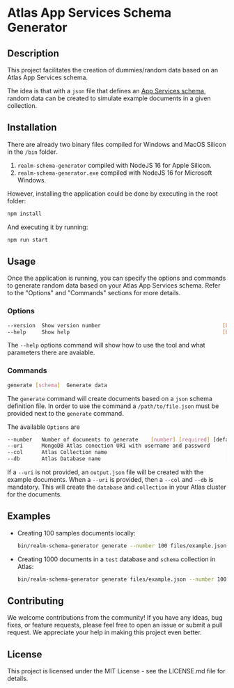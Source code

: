 # Atlas App Services Schema Generator

## Description

This project facilitates the creation of dummies/random data based on an Atlas App Services schema. 

The idea is that with a `json` file that defines an [App Services schema](https://www.mongodb.com/docs/atlas/app-services/schemas/), random data can be created to simulate example documents in a given collection. 

## Installation

There are already two binary files compiled for Windows and MacOS Silicon in the `/bin` folder. 

1. `realm-schema-generator` compiled with NodeJS 16 for Apple Silicon. 
2. `realm-schema-generator.exe` compiled with NodeJS 16 for Microsoft Windows. 

However, installing the application could be done by executing in the root folder:

```bash
npm install 
```

And executing it by running: 

```bash
npm run start
```

## Usage

Once the application is running, you can specify the options and commands to generate random data based on your Atlas App Services schema. Refer to the "Options" and "Commands" sections for more details.

### Options

```bash
--version  Show version number                                       [boolean]
--help     Show help                                                 [boolean]
```

The `--help` options command will show how to use the tool and what parameters there are avaiable.

### Commands

```bash
generate [schema]  Generate data
```

The `generate` command will create documents based on a `json` schema definition file. In order to use the command a `/path/to/file.json` must be provided next to the `generate` command. 

The available `Options` are 

```bash
--number   Number of documents to generate    [number] [required] [default: 1]
--uri      MongoDB Atlas conection URI with username and password     [string]
--col      Atlas Collection name                                      [string]
--db       Atlas Database name                                        [string]
```

If a `--uri` is not provided, an `output.json` file will be created with the example documents. When a `--uri` is provided, then a `--col` and `--db` is mandatory. This will create the `database` and `collection` in your Atlas cluster for the documents. 

## Examples

* Creating 100 samples documents locally: 
  ```bash
  bin/realm-schema-generator generate --number 100 files/example.json
  ```

* Creating 1000 documents in a `test` database and `schema` collection in Atlas:
  ```bash
  bin/realm-schema-generator generate files/example.json --number 100 --uri mongodb+srv://<user>:<password>@<cluster>.mongodb.net --db test --col schema 
  ```

## Contributing

We welcome contributions from the community! If you have any ideas, bug fixes, or feature requests, please feel free to open an issue or submit a pull request. We appreciate your help in making this project even better.

## License

This project is licensed under the MIT License - see the LICENSE.md file for details.